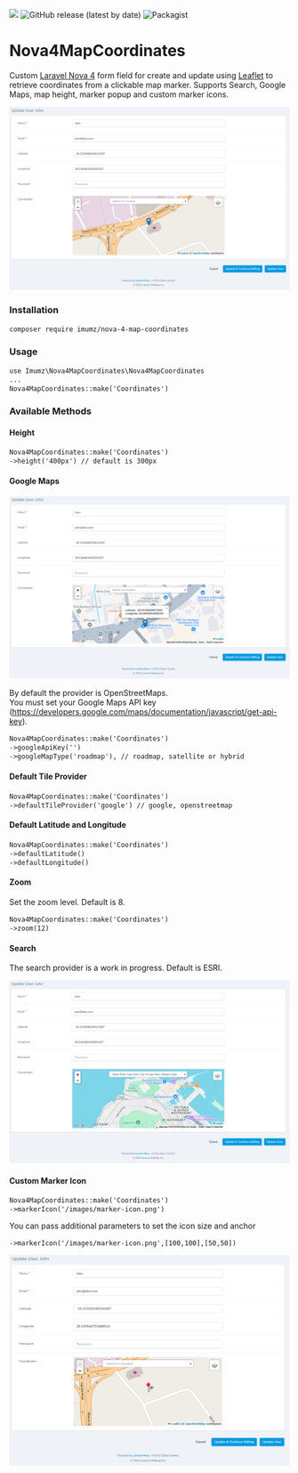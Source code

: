 ![](https://img.shields.io/github/stars/iMuMz/Nova4MapCoordinates?&style=flat-square)
![GitHub release (latest by date)](https://img.shields.io/github/v/release/imumz/Nova4MapCoordinates?color=red&style=flat-square)
![Packagist](https://img.shields.io/packagist/dt/imumz/nova-4-map-coordinates?color=green&logo=testing&style=flat-square)
# Nova4MapCoordinates
Custom [Laravel Nova 4](https://nova.laravel.com/) form field for create and update using [Leaflet](https://leafletjs.com/) to retrieve coordinates from a clickable map marker. Supports Search, Google Maps, map height, marker popup and custom marker icons.

![image](images/marker-update-example.png)

### Installation

```
composer require imumz/nova-4-map-coordinates
```
### Usage

```
use Imumz\Nova4MapCoordinates\Nova4MapCoordinates
...
Nova4MapCoordinates::make('Coordinates')

```
### Available Methods

#### Height
```
Nova4MapCoordinates::make('Coordinates')
->height('400px') // default is 300px
```
#### Google Maps

![image](images/google-maps-example.png)

By default the provider is OpenStreetMaps.<br> 
You must set your Google Maps API key (https://developers.google.com/maps/documentation/javascript/get-api-key).
```
Nova4MapCoordinates::make('Coordinates')
->googleApiKey('')
->googleMapType('roadmap'), // roadmap, satellite or hybrid
```
#### Default Tile Provider
```
Nova4MapCoordinates::make('Coordinates')
->defaultTileProvider('google') // google, openstreetmap
```
#### Default Latitude and Longitude
```
Nova4MapCoordinates::make('Coordinates')
->defaultLatitude()
->defaultLongitude()
```
#### Zoom
Set the zoom level. Default is 8.
```
Nova4MapCoordinates::make('Coordinates')
->zoom(12)
```
#### Search 
The search provider is a work in progress. Default is ESRI.

![image](images/search-example.png)

#### Custom Marker Icon
```
Nova4MapCoordinates::make('Coordinates')
->markerIcon('/images/marker-icon.png')
```
You can pass additional parameters to set the icon size and anchor
```
->markerIcon('/images/marker-icon.png',[100,100],[50,50])
```
![image](images/custom-map-marker.png)


